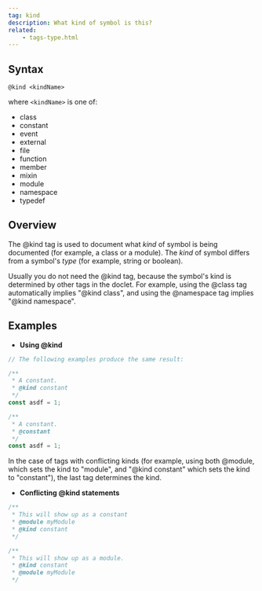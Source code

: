 ```yaml
---
tag: kind
description: What kind of symbol is this?
related:
    - tags-type.html
---
```


## Syntax

`@kind <kindName>`

where `<kindName>` is one of:

+ class
+ constant
+ event
+ external
+ file
+ function
+ member
+ mixin
+ module
+ namespace
+ typedef


## Overview

The @kind tag is used to document what _kind_ of symbol is being documented (for example, a class or
a module). The _kind_ of symbol differs from a symbol's _type_ (for example, string or boolean).

Usually you do not need the @kind tag, because the symbol's kind is determined by other tags in the
doclet. For example, using the @class tag automatically implies "@kind class", and using the
@namespace tag implies "@kind namespace".


## Examples

* **Using @kind**

```js
// The following examples produce the same result:

/**
 * A constant.
 * @kind constant
 */
const asdf = 1;

/**
 * A constant.
 * @constant
 */
const asdf = 1;
```


In the case of tags with conflicting kinds (for example, using both @module, which sets the kind to
"module", and "@kind constant" which sets the kind to "constant"), the last tag determines the kind.

* **Conflicting @kind statements**

```js
/**
 * This will show up as a constant
 * @module myModule
 * @kind constant
 */

/**
 * This will show up as a module.
 * @kind constant
 * @module myModule
 */
```

